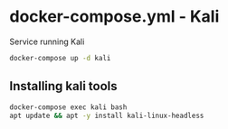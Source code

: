 # docker-compose.yml - Kali

Service running Kali

```bash
docker-compose up -d kali
```

## Installing kali tools

```bash
docker-compose exec kali bash
apt update && apt -y install kali-linux-headless
```
